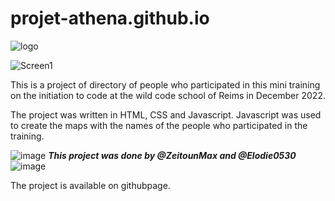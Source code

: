 # projet-athena.github.io

![logo](https://user-images.githubusercontent.com/120447954/216831622-1f2683b9-e059-4631-9845-e3f4e59e6acc.png)

![Screen1](https://i.ibb.co/r2YP8zL/Capture-d-cran-du-2023-07-28-09-12-38.png)


This is a project of directory of people who participated in this mini training on the initiation to code at the wild code school of Reims in December 2022.

The project was written in HTML, CSS and Javascript. Javascript was used to create the maps with the names of the people who participated in the training.

![image](https://user-images.githubusercontent.com/120447954/216831849-478cbb52-6b37-4d98-ba76-ac66cdafbbe7.png)
**_This project was done by @ZeitounMax and @Elodie0530_**![image](https://user-images.githubusercontent.com/120447954/216831852-edfc1ca2-eaae-4d1a-8cd8-aa1d3fe6fc29.png)

The project is available on githubpage.
